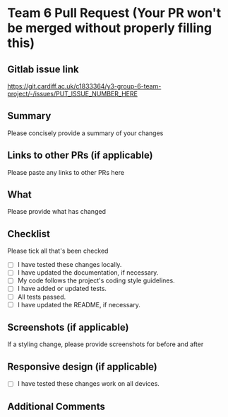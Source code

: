 # Team 6 Pull Request (Your PR won't be merged without properly filling this)

## Gitlab issue link
https://git.cardiff.ac.uk/c1833364/y3-group-6-team-project/-/issues/PUT_ISSUE_NUMBER_HERE

## Summary
Please concisely provide a summary of your changes

## Links to other PRs (if applicable)
Please paste any links to other PRs here

## What
Please provide what has changed

## Checklist
Please tick all that's been checked
- [ ] I have tested these changes locally.
- [ ] I have updated the documentation, if necessary.
- [ ] My code follows the project's coding style guidelines.
- [ ] I have added or updated tests.
- [ ] All tests passed.
- [ ] I have updated the README, if necessary.

## Screenshots (if applicable)
If a styling change, please provide screenshots for before and after

## Responsive design (if applicable)
- [ ] I have tested these changes work on all devices.

## Additional Comments
